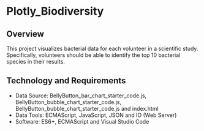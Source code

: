 # Plotly_Biodiversity

## Overview

This project visualizes bacterial data for each volunteer in a scientific study. Specifically, volunteers should be able to identify the top 10 bacterial species in their results.

## Technology and Requirements

* Data Source: BellyButton_bar_chart_starter_code.js, BellyButton_bubble_chart_starter_code.js, BellyButton_bubble_chart_starter_code.js and index.html
* Data Tools: ECMAScript, JavaScript, JSON and IO (Web Server)
* Software: ES6+, ECMAScript and Visual Studio Code
